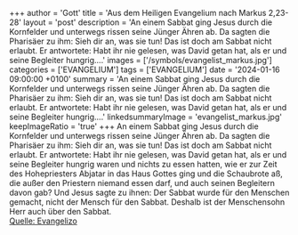 +++
author = 'Gott'
title = 'Aus dem Heiligen Evangelium nach Markus 2,23-28'
layout = 'post'
description = 'An einem Sabbat ging Jesus durch die Kornfelder und unterwegs rissen seine Jünger Ähren ab. Da sagten die Pharisäer zu ihm: Sieh dir an, was sie tun! Das ist doch am Sabbat nicht erlaubt. Er antwortete: Habt ihr nie gelesen, was David getan hat, als er und seine Begleiter hungrig....'
images = ['/symbols/evangelist_markus.jpg']
categories = ['EVANGELIUM']
tags = ['EVANGELIUM']
date = '2024-01-16 09:00:00 +0100'
summary = 'An einem Sabbat ging Jesus durch die Kornfelder und unterwegs rissen seine Jünger Ähren ab. Da sagten die Pharisäer zu ihm: Sieh dir an, was sie tun! Das ist doch am Sabbat nicht erlaubt. Er antwortete: Habt ihr nie gelesen, was David getan hat, als er und seine Begleiter hungrig....'
linkedsummaryImage = 'evangelist_markus.jpg'
keepImageRatio = 'true'
+++
An einem Sabbat ging Jesus durch die Kornfelder und unterwegs rissen seine Jünger Ähren ab.
Da sagten die Pharisäer zu ihm: Sieh dir an, was sie tun! Das ist doch am Sabbat nicht erlaubt.
Er antwortete: Habt ihr nie gelesen, was David getan hat, als er und seine Begleiter hungrig waren und nichts zu essen hatten,
wie er zur Zeit des Hohepriesters Abjatar in das Haus Gottes ging und die Schaubrote aß, die außer den Priestern niemand essen darf, und auch seinen Begleitern davon gab?
Und Jesus sagte zu ihnen: Der Sabbat wurde für den Menschen gemacht, nicht der Mensch für den Sabbat.<!--more-->
Deshalb ist der Menschensohn Herr auch über den Sabbat.<br> [Quelle: Evangelizo](https://evangeliumtagfuertag.org/DE/gospel)